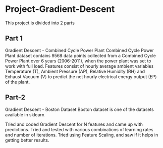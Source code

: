 # Project-Gradient-Descent
This project is divided into 2 parts

## Part 1
Gradient Descent - Combined Cycle Power Plant
Combined Cycle Power Plant dataset contains 9568 data points collected from a Combined Cycle Power Plant over 6 years (2006-2011), when the power plant was set to work with full load. Features consist of hourly average ambient variables Temperature (T), Ambient Pressure (AP), Relative Humidity (RH) and Exhaust Vacuum (V) to predict the net hourly electrical energy output (EP) of the plant.

## Part-2
Gradient Descent - Boston Dataset
Boston dataset is one of the datasets available in sklearn.

Tried and coded Gradient Descent for N features and came up with predictions.
Tried and tested with various combinations of learning rates and number of iterations.
Tried using Feature Scaling, and saw if it helps in getting better results. 
